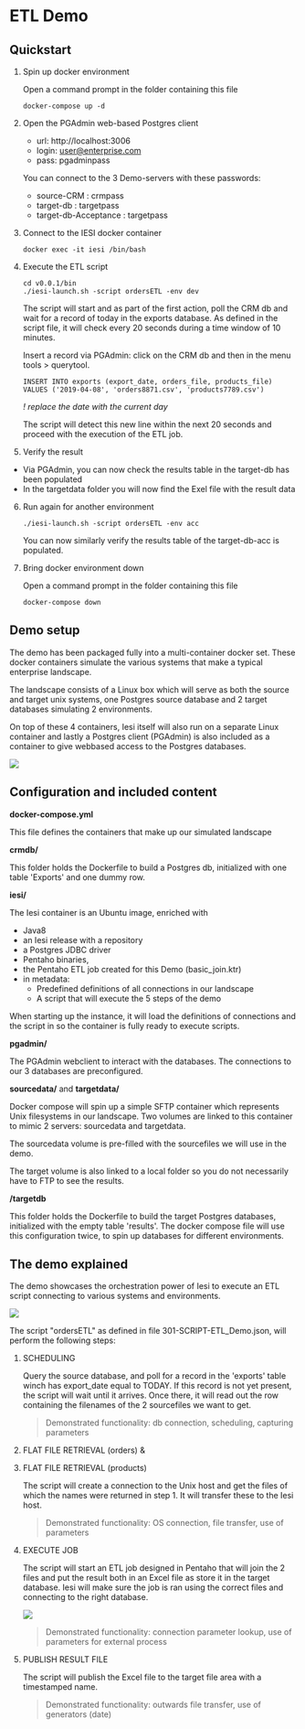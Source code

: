 # ETL Demo
## Quickstart

1. Spin up docker environment
 
	Open a command prompt in the folder containing this file
	
	 `docker-compose up -d`

2. Open the PGAdmin web-based Postgres client

	- url: http://localhost:3006
	- login: user@enterprise.com
	- pass: pgadminpass


	You can connect to the 3 Demo-servers with these passwords:
	- source-CRM : crmpass
	- target-db : targetpass
	- target-db-Acceptance : targetpass

3. Connect to the IESI docker container

   `docker exec -it iesi /bin/bash`

4. Execute the ETL script
	```
	cd v0.0.1/bin
	./iesi-launch.sh -script ordersETL -env dev
	```
	The script will start and as part of the first action, poll the CRM db and wait for a record of today in the exports database. As defined in the script file, it will check every 20 seconds during a time window of 10 minutes.
	
	 Insert a record via PGAdmin: click on the CRM db and then in the menu tools > querytool.
	 
	 `INSERT INTO exports (export_date, orders_file, products_file) VALUES ('2019-04-08', 'orders8871.csv', 'products7789.csv')`
	 
	 *! replace the date with the current day*

	The script will detect this new line within the next 20 seconds and proceed with the execution of the ETL job.
	
5. Verify the result

  - Via PGAdmin, you can now check the results table in the target-db has been populated
  - In the targetdata folder you will now find the Exel file with the result data

6. Run again for another environment

	`./iesi-launch.sh -script ordersETL -env acc`
	
	You can now similarly verify the results table of the target-db-acc is populated.

7. Bring docker environment down
 
	Open a command prompt in the folder containing this file
	
	 `docker-compose down`
	 
## Demo setup

The demo has been packaged fully into a multi-container docker set. These docker containers simulate the various systems that make a typical enterprise landscape.

The landscape consists of a Linux box which will serve as both the source and target unix systems, one Postgres source database and 2 target databases simulating 2 environments.

On top of these 4 containers, Iesi itself will also run on a separate Linux container and lastly a Postgres client (PGAdmin) is also included as a container to give webbased access to the Postgres databases.

![
](doc/architecture.png)

## Configuration and included content

**docker-compose.yml**

This file defines the containers that make up our simulated landscape

**crmdb/**

This folder holds the Dockerfile to build a Postgres db, initialized with one table 'Exports' and one dummy row.

**iesi/**

The Iesi container is an Ubuntu image, enriched with  
- Java8  
- an Iesi release with a repository  
- a Postgres JDBC driver  
- Pentaho binaries,
- the Pentaho ETL job created for this Demo (basic_join.ktr)
- in metadata:
  - Predefined definitions of all connections in our landscape  
  - A script that will execute the 5 steps of the demo

When starting up the instance, it will load the definitions of connections and the script in so the container is fully ready to execute scripts.

**pgadmin/**

The PGAdmin webclient to interact with the databases. The connections to our 3 databases are preconfigured.

**sourcedata/** and **targetdata/**

Docker compose will spin up a simple SFTP container which represents Unix filesystems in our landscape. Two volumes are linked to this container to mimic 2 servers: sourcedata and targetdata.

The sourcedata volume is pre-filled with the sourcefiles we will use in the demo.

The target volume is also linked to a local folder so you do not necessarily have to FTP to see the results.

**/targetdb**

This folder holds the Dockerfile to build the target Postgres databases, initialized with the empty table 'results'. The docker compose file will use this configuration twice, to spin up databases for different environments.

## The demo explained

The demo showcases the orchestration power of Iesi to execute an ETL script connecting to various systems and environments.

![
](doc/script.png)

The script "ordersETL" as defined in file 301-SCRIPT-ETL_Demo.json, will perform the following steps:

1.  SCHEDULING  

    Query the source database, and poll for a record in the 'exports' table winch has export_date equal to TODAY. If this record is not yet present, the script will wait until it arrives. Once there, it will read out the row containing the filenames of the 2 sourcefiles we want to get.  
	> Demonstrated functionality: db connection, scheduling, capturing parameters
    
2.  FLAT FILE RETRIEVAL (orders) &
3.  FLAT FILE RETRIEVAL (products)

    The script will create a connection to the Unix host and get the files of which the names were returned in step 1. It will transfer these to the Iesi host.  
    
	> Demonstrated functionality: OS connection, file transfer, use of parameters
    
4.  EXECUTE JOB  

    The script will start an ETL job designed in Pentaho that will join the 2 files and put the result both in an Excel file as store it in the target database. Iesi will make sure the job is ran using the correct files and connecting to the right database.  
    
    ![
](doc/ETL.png)
	> Demonstrated functionality: connection parameter lookup, use of parameters for external process
    
5.  PUBLISH RESULT FILE  

    The script will publish the Excel file to the target file area with a timestamped name.  
	> Demonstrated functionality: outwards file transfer, use of generators (date)
